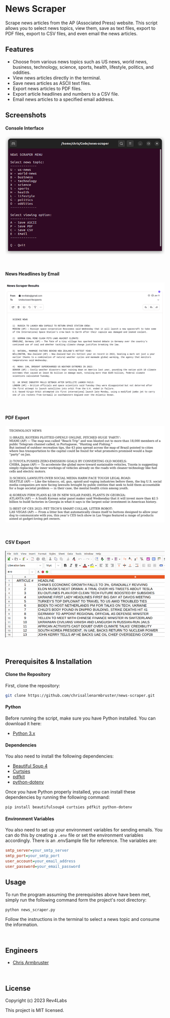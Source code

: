 # News Scraper

Scrape news articles from the AP (Associated Press) website. This script allows you to select news topics, view them, save as text files, export to PDF files, export to CSV files, and even email the news articles.

## Features

- Choose from various news topics such as US news, world news, business, technology, science, sports, health, lifestyle, politics, and oddities.
- View news articles directly in the terminal.
- Save news articles as ASCII text files.
- Export news articles to PDF files.
- Export article headlines and numbers to a CSV file.
- Email news articles to a specified email address.

## Screenshots

#### Console Interface

![Console INterface](./screenshots/news-scraper-menu.png)

<br>

#### News Headlines by Email

![News Headlines by Email](./screenshots/news-scraper-email.png)

<br>

#### PDF Export

![PDF Export](./screenshots/news-scraper-pdf.png)

<br>

#### CSV Export

![CSV Export](./screenshots/news-scraper-csv.png)

<br>

## Prerequisites & Installation

#### Clone the Repository

First, clone the repository:

```bash
git clone https://github.com/chrisallenarmbruster/news-scraper.git
```

#### Python

Before running the script, make sure you have Python installed. You can download it here:

- [Python 3.x](https://www.python.org/downloads/)

#### Dependencies

You also need to install the following dependencies:

- [Beautiful Soup 4](https://www.crummy.com/software/BeautifulSoup/)
- [Curtsies](https://github.com/thomasballinger/curtsies)
- [pdfkit](https://pypi.org/project/pdfkit/)
- [python-dotenv](https://pypi.org/project/python-dotenv/)

Once you have Python properly installed, you can install these dependencies by running the following command:

```bash
pip install beautifulsoup4 curtsies pdfkit python-dotenv
```

#### Environment Variables

You also need to set up your environment variables for sending emails. You can do this by creating a `.env` file or set the environment variables accordingly. There is an .envSample file for reference. The variables are:

```ini
smtp_server=your_smtp_server
smtp_port=your_smtp_port
user_account=your_email_address
user_password=your_email_password
```

## Usage

To run the program assuming the prerequisites above have been met, simply run the following command form the project's root directory:

```bash
python news_scraper.py
```

Follow the instructions in the terminal to select a news topic and consume the information.

<br>

## Engineers

- [Chris Armbruster](https://github.com/chrisallenarmbruster)

<br>

## License

Copyright (c) 2023 Rev4Labs

This project is MIT licensed.
